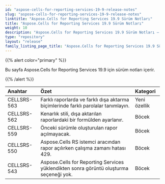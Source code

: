 ```yaml
---
id: "aspose-cells-for-reporting-services-19-9-release-notes"
slug: "aspose-cells-for-reporting-services-19-9-release-notes"
linktitle: "Aspose.Cells for Reporting Services 19.9 Sürüm Notları"
title: "Aspose.Cells for Reporting Services 19.9 Sürüm Notları"
weight: 10
description: "Aspose.Cells for Reporting Services 19.9 Sürüm Notları – the latest updates and fixes."
type: "repository"
layout: "release"
family_listing_page_title: "Aspose.Cells for Reporting Services 19.9 Sürüm Notları"
---
```

{{% alert color="primary" %}} 

Bu sayfa Aspose.Cells for Reporting Services 19.9 için sürüm notları içerir.

{{% /alert %}} 

|**Anahtar**|**Özet**|**Kategori**|
|:- |:- |:- |
|CELLSRS-563|Farklı raporlarda ve farklı dışa aktarma biçimlerinde farklı parolalar tanımlayın.|Yeni özellik|
|CELLSRS-562|Kenarlık stili, dışa aktarılan raporlardaki bir formülden ayarlanır.|Böcek|
|CELLSRS-559|Önceki sürümle oluşturulan rapor açılmayacak.|Böcek|
|CELLSRS-550|Aspose.Cells RS istemci aracından rapor açılırken çalışma zamanı hatası 429.|Böcek|
|CELLSRS-543|Aspose.Cells for Reporting Services yüklendikten sonra görüntü oluşturma seçeneği yok.|Böcek|

